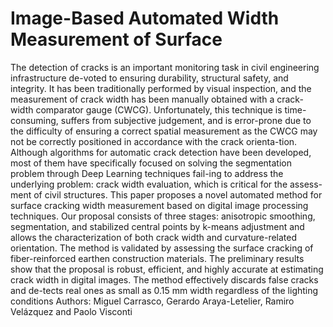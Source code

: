 # Image-Based Automated Width Measurement of Surface 

The detection of cracks is an important monitoring task in civil engineering infrastructure de-voted to ensuring durability, structural safety, and integrity. It has been traditionally performed by visual inspection, and the measurement of crack width has been manually obtained with a crack-width comparator gauge (CWCG). Unfortunately, this technique is time-consuming, suffers from subjective judgement, and is error-prone due to the difficulty of ensuring a correct spatial measurement as the CWCG may not be correctly positioned in accordance with the crack orienta-tion. Although algorithms for automatic crack detection have been developed, most of them have specifically focused on solving the segmentation problem through Deep Learning techniques fail-ing to address the underlying problem: crack width evaluation, which is critical for the assess-ment of civil structures. This paper proposes a novel automated method for surface cracking width measurement based on digital image processing techniques. Our proposal consists of three stages: anisotropic smoothing, segmentation, and stabilized central points by k-means adjustment and allows the characterization of both crack width and curvature-related orientation. The method is validated by assessing the surface cracking of fiber-reinforced earthen construction materials. The preliminary results show that the proposal is robust, efficient, and highly accurate at estimating crack width in digital images. The method effectively discards false cracks and de-tects real ones as small as 0.15 mm width regardless of the lighting conditions
Authors: Miguel Carrasco, Gerardo Araya-Letelier, Ramiro Velázquez and Paolo Visconti 

